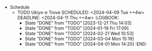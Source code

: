 - Schedule
	- TODO Ukiyo-e Trove
	  SCHEDULED: <2024-04-09 Tue ++4w>
	  DEADLINE: <2024-04-11 Thu ++4w>
	  :LOGBOOK:
	  * State "DONE" from "TODO" [2023-12-21 Thu 14:03]
	  * State "DONE" from "TODO" [2024-01-19 Fri 17:09]
	  * State "DONE" from "TODO" [2024-02-21 Wed 10:53]
	  * State "DONE" from "TODO" [2024-03-04 Mon 15:19]
	  * State "DONE" from "TODO" [2024-04-01 Mon 14:20]
	  :END: